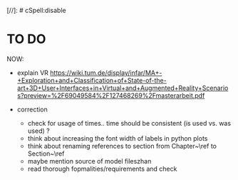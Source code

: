 [//]: # cSpell:disable

# TO DO

NOW:

- explain VR https://wiki.tum.de/display/infar/MA+-+Exploration+and+Classification+of+State-of-the-art+3D+User+Interfaces+in+Virtual+and+Augmented+Reality+Scenarios?preview=%2F69049584%2F127468269%2Fmasterarbeit.pdf

* correction

  - check for usage of times.. time should be consistent (is used vs. was used) ?
  - think about increasing the font width of labels in python plots
  - think about renaming references to section from Chapter~\ref to Section~\ref
  - maybe mention source of model fileszhan
  - read thorough fopmalities/requirements and check

